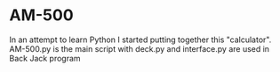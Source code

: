 # AM-500
In an attempt to learn Python I started putting together this "calculator". 
AM-500.py is the main script with deck.py and interface.py are used in Back Jack program
